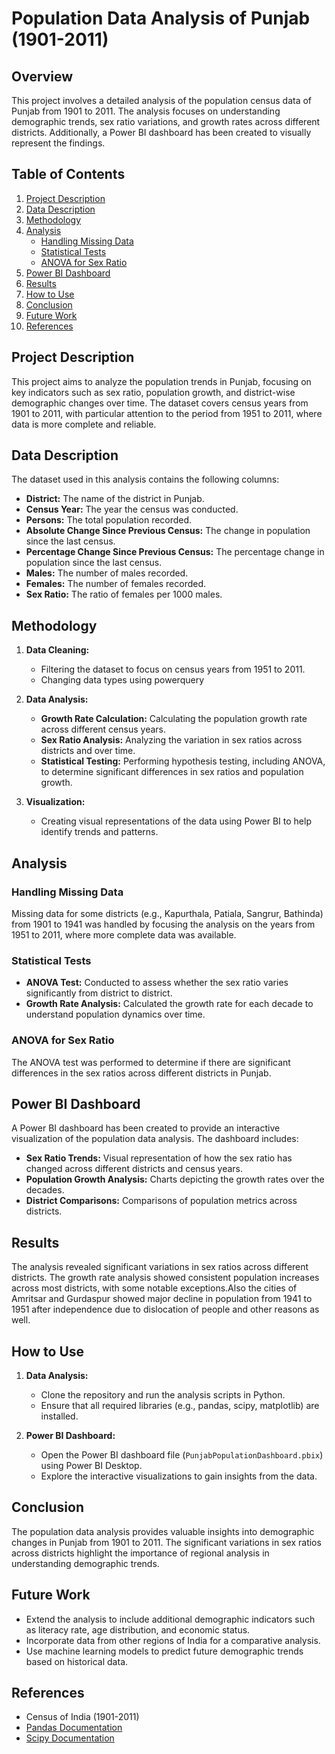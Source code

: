 # Population Data Analysis of Punjab (1901-2011)

## Overview

This project involves a detailed analysis of the population census data of Punjab from 1901 to 2011. The analysis focuses on understanding demographic trends, sex ratio variations, and growth rates across different districts. Additionally, a Power BI dashboard has been created to visually represent the findings.

## Table of Contents

1. [Project Description](#project-description)
2. [Data Description](#data-description)
3. [Methodology](#methodology)
4. [Analysis](#analysis)
   - [Handling Missing Data](#handling-missing-data)
   - [Statistical Tests](#statistical-tests)
   - [ANOVA for Sex Ratio](#anova-for-sex-ratio)
5. [Power BI Dashboard](#power-bi-dashboard)
6. [Results](#results)
7. [How to Use](#how-to-use)
8. [Conclusion](#conclusion)
9. [Future Work](#future-work)
10. [References](#references)

## Project Description

This project aims to analyze the population trends in Punjab, focusing on key indicators such as sex ratio, population growth, and district-wise demographic changes over time. The dataset covers census years from 1901 to 2011, with particular attention to the period from 1951 to 2011, where data is more complete and reliable.

## Data Description

The dataset used in this analysis contains the following columns:

- **District:** The name of the district in Punjab.
- **Census Year:** The year the census was conducted.
- **Persons:** The total population recorded.
- **Absolute Change Since Previous Census:** The change in population since the last census.
- **Percentage Change Since Previous Census:** The percentage change in population since the last census.
- **Males:** The number of males recorded.
- **Females:** The number of females recorded.
- **Sex Ratio:** The ratio of females per 1000 males.

## Methodology

1. **Data Cleaning:** 
   - Filtering the dataset to focus on census years from 1951 to 2011.
   - Changing data types using powerquery 

3. **Data Analysis:**
   - **Growth Rate Calculation:** Calculating the population growth rate across different census years.
   - **Sex Ratio Analysis:** Analyzing the variation in sex ratios across districts and over time.
   - **Statistical Testing:** Performing hypothesis testing, including ANOVA, to determine significant differences in sex ratios and population growth.

4. **Visualization:** 
   - Creating visual representations of the data using Power BI to help identify trends and patterns.

## Analysis

### Handling Missing Data

Missing data for some districts (e.g., Kapurthala, Patiala, Sangrur, Bathinda) from 1901 to 1941 was handled by focusing the analysis on the years from 1951 to 2011, where more complete data was available.

### Statistical Tests

- **ANOVA Test:** Conducted to assess whether the sex ratio varies significantly from district to district.
- **Growth Rate Analysis:** Calculated the growth rate for each decade to understand population dynamics over time.

### ANOVA for Sex Ratio

The ANOVA test was performed to determine if there are significant differences in the sex ratios across different districts in Punjab.

## Power BI Dashboard

A Power BI dashboard has been created to provide an interactive visualization of the population data analysis. The dashboard includes:

- **Sex Ratio Trends:** Visual representation of how the sex ratio has changed across different districts and census years.
- **Population Growth Analysis:** Charts depicting the growth rates over the decades.
- **District Comparisons:** Comparisons of population metrics across districts.

## Results

The analysis revealed significant variations in sex ratios across different districts. The growth rate analysis showed consistent population increases across most districts, with some notable exceptions.Also the cities of Amritsar and Gurdaspur showed major decline in population from 1941 to 1951 after independence due to dislocation of people and other reasons as well.


## How to Use

1. **Data Analysis:**
   - Clone the repository and run the analysis scripts in Python.
   - Ensure that all required libraries (e.g., pandas, scipy, matplotlib) are installed.

2. **Power BI Dashboard:**
   - Open the Power BI dashboard file (`PunjabPopulationDashboard.pbix`) using Power BI Desktop.
   - Explore the interactive visualizations to gain insights from the data.

## Conclusion

The population data analysis provides valuable insights into demographic changes in Punjab from 1901 to 2011. The significant variations in sex ratios across districts highlight the importance of regional analysis in understanding demographic trends.

## Future Work

- Extend the analysis to include additional demographic indicators such as literacy rate, age distribution, and economic status.
- Incorporate data from other regions of India for a comparative analysis.
- Use machine learning models to predict future demographic trends based on historical data.

## References

- Census of India (1901-2011)
- [Pandas Documentation](https://pandas.pydata.org/pandas-docs/stable/)
- [Scipy Documentation](https://docs.scipy.org/doc/scipy/)

